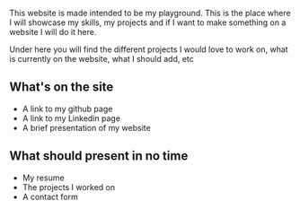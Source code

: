 This website is made intended to be my playground. This is the place where I will showcase my skills, my projects and if I want to make something on a website I will do it here.

Under here you will find the different projects I would love to work on, what is currently on the website, what I should add, etc

## What's on the site

- A link to my github page
- A link to my Linkedin page
- A brief presentation of my website


## What should present in no time

- My resume
- The projects I worked on
- A contact form 
